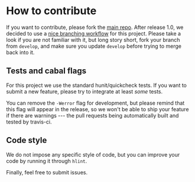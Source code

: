 How to contribute
=================
If you want to contribute, please fork the [main repo][main repo].
After release 1.0, we decided to use a [nice branching workflow][workflow]
for this project.
Please take a look if you are not familiar with it, but long story short,
fork your branch from `develop`, and make sure you update `develop` before
trying to merge back into it.

Tests and cabal flags
---------------------
For this project we use the standard hunit/quickcheck tests.
If you want to submit a new feature, please try to integrate at least
*some* tests.

You can remove the `-Werror` flag for development, but please remind that
this flag will appear in the release, so we won't be able to ship your
feature if there are warnings --- the pull requests being automatically
built and tested by travis-ci.

Code style
----------
We do not impose any specific style of code, but you can improve your code
by running it through `hlint`.


Finally, feel free to submit issues.


[main repo]: http://github.com/divarvel/hammertime

[workflow]: http://nvie.com/posts/a-successful-git-branching-model
